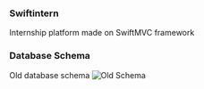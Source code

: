 ### Swiftintern
Internship platform made on SwiftMVC framework

### Database Schema
Old database schema
![Old Schema](https://drive.google.com/open?id=0BwUyS5h96GJLQXRQSlNhelRjRlE&authuser=0)